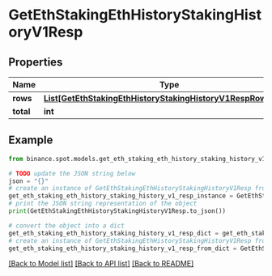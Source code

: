 # GetEthStakingEthHistoryStakingHistoryV1Resp


## Properties

Name | Type | Description | Notes
------------ | ------------- | ------------- | -------------
**rows** | [**List[GetEthStakingEthHistoryStakingHistoryV1RespRowsInner]**](GetEthStakingEthHistoryStakingHistoryV1RespRowsInner.md) |  | [optional] 
**total** | **int** |  | [optional] 

## Example

```python
from binance.spot.models.get_eth_staking_eth_history_staking_history_v1_resp import GetEthStakingEthHistoryStakingHistoryV1Resp

# TODO update the JSON string below
json = "{}"
# create an instance of GetEthStakingEthHistoryStakingHistoryV1Resp from a JSON string
get_eth_staking_eth_history_staking_history_v1_resp_instance = GetEthStakingEthHistoryStakingHistoryV1Resp.from_json(json)
# print the JSON string representation of the object
print(GetEthStakingEthHistoryStakingHistoryV1Resp.to_json())

# convert the object into a dict
get_eth_staking_eth_history_staking_history_v1_resp_dict = get_eth_staking_eth_history_staking_history_v1_resp_instance.to_dict()
# create an instance of GetEthStakingEthHistoryStakingHistoryV1Resp from a dict
get_eth_staking_eth_history_staking_history_v1_resp_from_dict = GetEthStakingEthHistoryStakingHistoryV1Resp.from_dict(get_eth_staking_eth_history_staking_history_v1_resp_dict)
```
[[Back to Model list]](../README.md#documentation-for-models) [[Back to API list]](../README.md#documentation-for-api-endpoints) [[Back to README]](../README.md)


